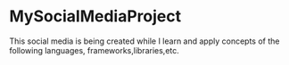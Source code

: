 # MySocialMediaProject
This social media is being created while I learn and apply concepts of the following languages, frameworks,libraries,etc.
